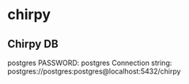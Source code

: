 # chirpy

## Chirpy DB
postgres PASSWORD: postgres
Connection string: postgres://postgres:postgres@localhost:5432/chirpy
